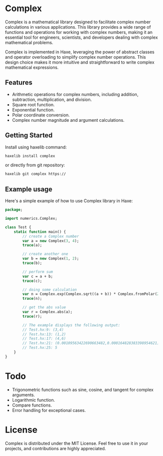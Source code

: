 # Complex

Complex is a mathematical library designed to facilitate complex number calculations in various applications. This library provides a wide range of functions and operations for working with complex numbers, making it an essential tool for engineers, scientists, and developers dealing with complex mathematical problems.

Complex is implemented in Haxe, leveraging the power of abstract classes and operator overloading to simplify complex number operations. This design choice makes it more intuitive and straightforward to write complex mathematical expressions.

## Features

- Arithmetic operations for complex numbers, including addition, subtraction, multiplication, and division.
- Square root function.
- Exponential function.
- Polar coordinate conversion.
- Complex number magnitude and argument calculations.

## Getting Started

Install using haxelib command:

```sh
haxelib install complex
```
or directly from git repository:
```sh
haxelib git complex https://
```


## Example usage

Here's a simple example of how to use Complex library in Haxe:

```Haxe
package;

import numerics.Complex;

class Test {
	static function main() {
		// create a Complex number
		var a = new Complex(3, 4);
		trace(a);

		// create another one
		var b = new Complex(1, 2);
		trace(b);

		// perform sum
		var c = a + b;
		trace(c);

		// doing some calculation
		var n = Complex.exp(Complex.sqrt((a + b)) * Complex.fromPolar(2.0, Math.PI / 2));
		trace(n);

		// get the abs value
		var r = Complex.abs(a);
		trace(r);

		// The example displays the following output:
		// Test.hx:9: (3,4)
		// Test.hx:13: (1,2)
		// Test.hx:17: (4,6)
		// Test.hx:21: (0.00109563422690663482,0.000164828383398954621)
		// Test.hx:25: 5
	}
}
```

# Todo
- Trigonometric functions such as sine, cosine, and tangent for complex arguments.
- Logarithmic function.
- Compare functions.
- Error handling for exceptional cases.

# License

Complex is distributed under the MIT License. Feel free to use it in your projects, and contributions are highly appreciated.
